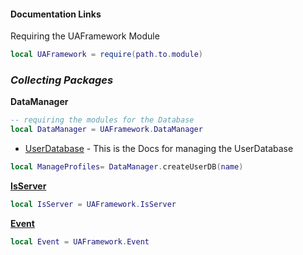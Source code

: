 #### **Documentation Links**

Requiring the UAFramework Module

``` lua
local UAFramework = require(path.to.module)
```

### *Collecting Packages*

**DataManager**

``` lua
-- requiring the modules for the Database
local DataManager = UAFramework.DataManager
```

- [UserDatabase](/docs/UserDatabase) - This is the Docs for managing the UserDatabase
``` lua
local ManageProfiles= DataManager.createUserDB(name)
```


[**IsServer**](/docs/IsServer)
``` lua
local IsServer = UAFramework.IsServer
```

[**Event**](/docs/Event)
``` lua
local Event = UAFramework.Event
```